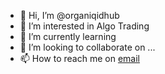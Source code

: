 - 👋 Hi, I’m @organiqidhub
- 👀 I’m interested in Algo Trading
- 🌱 I’m currently learning 
- 💞️ I’m looking to collaborate on ...
- 📫 How to reach me on [email](organiqidteam@gmail.com)

